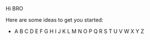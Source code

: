 Hi BRO


Here are some ideas to get you started:

- A B C D E F G H I J K L M N O P Q R S T U V W X Y Z

